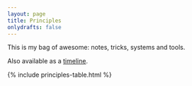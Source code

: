 ```yaml
---
layout: page
title: Principles
onlydrafts: false
---
```


This is my bag of awesome: notes, tricks, systems and tools.

Also available as a [timeline](/posts).

{% include principles-table.html %}
